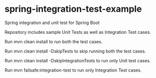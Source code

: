 # spring-integration-test-example
Spring integration and unit test for Spring Boot

Repository includes sample Unit Tests as well as Integration Test cases.

Run mvn clean install to run both the test cases.

Run mvn clean install -DskipTests to skip running both the test cases.

Run mvn clean install -DskipIntegrationTests to run only Unit test cases.

Run mvn failsafe:integration-test to run only Integration Test cases.
